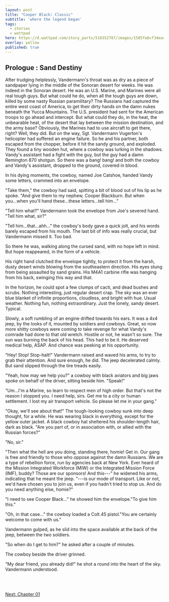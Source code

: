 ```yaml
---
layout: post
title: "Cooper Black: Classic"
subtitle: 'where the legend began'
tags:
  - stories
  - wattpad
hero: https://d.wattpad.com/story_parts/516352787/images/1505fa6cf34eac53535139097539.jpg
overlay: yellow
published: true
---
```


## Prologue : Sand Destiny

After trudging helplessly, Vandermann's throat was as dry as a piece of sandpaper lying in the middle of the Sonoran desert for weeks. He was indeed in the Sonoran desert. He was an U.S. Marine, and Marines were all real tough guys. But what could he do, when all the tough guys are down, killed by some nasty Russian paramilitary? The Russians had captured the entire west coast of America, to get their dirty hands on the damn nukes beneath the Yucca Mountains. The U.S. president had sent for the American troops to go ahead and intercept. But what could they do, in the heat, the unbearable heat, of the desert that lay between the mission destination, and the army base? Obviously, the Marines had to use aircraft to get there, right? Well, they did. But on the way, Sgt. Vandermann Vugerton's helicopter had suffered an engine failure. So he and his partner, both escaped from the chopper, before it hit the sandy ground, and exploded. They found a tiny wooden hut, where a cowboy was lurking in the shadows. Vandy's assistant had a fight with the guy, but the guy had a damn Remington 870 shotgun. So there was a bang! bang! and both the cowboy and Vandy's assistant, dropped to the ground, covered in blood.

In his dying moments, the cowboy, named Joe Catshoe, handed Vandy some letters, crammed into an envelope.

"Take them," the cowboy had said, spitting a bit of blood out of his lip as he spoke. "And give them to my nephew, Cooper Blackburn. But when you...when you'll hand these...these letters...tell him..."

"Tell him what?" Vandermann took the envelope from Joe's severed hand. "Tell him what, sir?"

"Tell him...that...ahh..." the cowboy's body gave a quick jolt, and his words barely escaped from his mouth. The last bit of info was really crucial, but Vandermann missed it. Too bad.

So there he was, walking along the cursed sand, with no hope left in mind. But hope reappeared, in the form of a vehicle.

His right hand clutched the envelope tightly, to protect it from the harsh, dusty desert winds blowing from the southeastern direction. His eyes stung from being assaulted by sand grains. His M4A1 carbine rifle was hanging from his back, swinging this way and that.

In the horizon, he could spot a few clumps of cacti, and dead bushes and scrubs. Nothing interesting, just regular desert crap. The sky was an ever blue blanket of infinite proportions, cloudless, and bright with hue. Usual weather. Nothing fun, nothing extraordinary. Just the lonely, sandy desert. Typical.

Slowly, a soft rumbling of an engine drifted towards his ears. It was a 4x4 jeep, by the looks of it, mounted by soldiers and cowboys. Great, so now more shitty cowboys were coming to take revenge for what Vandy's comrade had done to that old wretch. Hostile or not, he wasn't so sure. The sun was burning the back of his head. This had to be it. He deserved medical help, ASAP. And chance was peeking at his opportunity.

"Hey! Stop! Stop-halt!" Vandermann raised and waved his arms, to try to grab their attention. And sure enough, he did. The jeep decelerated calmly. But sand slipped through the tire treads easily.

"Yeah, how may we help you?" a cowboy with black aviators and big jaws spoke on behalf of the driver, sitting beside him. "Speak!"

"Um...I'm a Marine, so learn to respect men of high order. But that's not the reason I stopped you. I need help, sirs. Get me to a city or human settlement. I lost my air transport vehicle. So please let me in your gang."

"Okay, we'll see about that!" The tough-looking cowboy sunk into deep thought, for a while. He was wearing black in everything, except for the yellow outer jacket. A black cowboy hat sheltered his shoulder-length hair, dark as black. "Are you part of, or in association with, or allied with the Russian forces?"

"No, sir."

"Then what the hell are you doing, standing there, homie! Get in. Our gang is free and friendly to those who oppose against the damn Russians. We are a type of rebellion force, run by agencies back at New York. Ever heard of the Mission Integrated Workforce (MIW) or the Integrated Mission Force (IMF), buddy? Those are our sponsors! And this---" he widened his arms, indicating that he meant the jeep. "---is our mode of transport. Like or not, we'd have chosen you to join us, even if you hadn't tried to stop us. And do you need anything else, homie?"

"I need to see Cooper Black..." he showed him the envelope."To give him this."

"Oh, in that case..." the cowboy loaded a Colt.45 pistol."You are certainly welcome to come with us."

Vandermann gulped, as he slid into the space available at the back of the jeep, between the two soldiers.

"So when do I get to him?" he asked after a couple of minutes.

The cowboy beside the driver grinned.

"My dear friend, you already did!" he shot a round into the heart of the sky. Vandermann understood.

<br />
<br />

<a href="cooperblack/classic/pg02">Next: Chapter 01</a>

